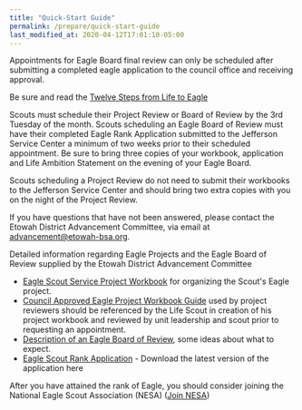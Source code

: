 ```yaml
---
title: "Quick-Start Guide"
permalink: /prepare/quick-start-guide
last_modified_at: 2020-04-12T17:01:10-05:00
---
```


Appointments for Eagle Board final review can only be scheduled after submitting a completed eagle application to the council office and receiving approval.

Be sure and read the [Twelve Steps from Life to Eagle](/prepare/twelve-steps)

Scouts must schedule their Project Review or Board of Review by the 3rd Tuesday of the month. Scouts scheduling an Eagle Board of Review must have their completed Eagle Rank Application submitted to the Jefferson Service Center a minimum of two weeks prior to their scheduled appointment. Be sure to bring three copies of your workbook, application and Life Ambition Statement on the evening of your Eagle Board.

Scouts scheduling a Project Review do not need to submit their workbooks to the Jefferson Service Center and should bring two extra copies with you on the night of the Project Review.

If you have questions that have not been answered, please contact the Etowah District Advancement Committee, via email at <advancement@etowah-bsa.org>.

Detailed information regarding Eagle Projects and the Eagle Board of Review supplied by the Etowah District Advancement Committee

* [Eagle Scout Service Project Workbook](https://www.scouting.org/programs/scouts-bsa/advancement-and-awards/eagle-scout-workbook/) for organizing the Scout's Eagle project.
* [Council Approved Eagle Project Workbook Guide](/prepare/eagle-project-workbook-guide) used by project reviewers should be referenced by the Life Scout in creation of his project workbook and reviewed by unit leadership and scout prior to requesting an appointment.
* [Description of an Eagle Board of Review](/prepare/eagle-bor-expectations), some ideas about what to expect.
* [Eagle Scout Rank Application](https://filestore.scouting.org/filestore/pdf/512-728_WB_Fillable.pdf) - Download the latest version of the application here

After you have attained the rank of Eagle, you should consider joining the National Eagle Scout Association (NESA) ([Join NESA](http://www.nesa.org/))
